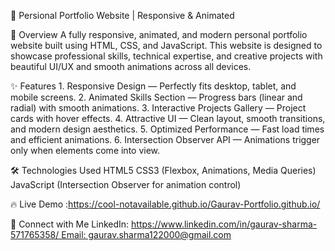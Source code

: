 🌟 Persional Portfolio Website | Responsive & Animated

🚀 Overview A fully responsive, animated, and modern personal portfolio website built using HTML, CSS, and JavaScript. This website is designed to showcase professional skills, technical expertise, and creative projects with beautiful UI/UX and smooth animations across all devices.

✨ Features 1. Responsive Design — Perfectly fits desktop, tablet, and mobile screens. 2. Animated Skills Section — Progress bars (linear and radial) with smooth animations. 3. Interactive Projects Gallery — Project cards with hover effects. 4. Attractive UI — Clean layout, smooth transitions, and modern design aesthetics. 5. Optimized Performance — Fast load times and efficient animations. 6. Intersection Observer API — Animations trigger only when elements come into view.

🛠️ Technologies Used HTML5 CSS3 (Flexbox, Animations, Media Queries) JavaScript (Intersection Observer for animation control)

🔥 Live Demo :https://cool-notavailable.github.io/Gaurav-Portfolio.github.io/

💬 Connect with Me LinkedIn: https://www.linkedin.com/in/gaurav-sharma-571765358/ Email: gaurav.sharma122000@gmail.com
